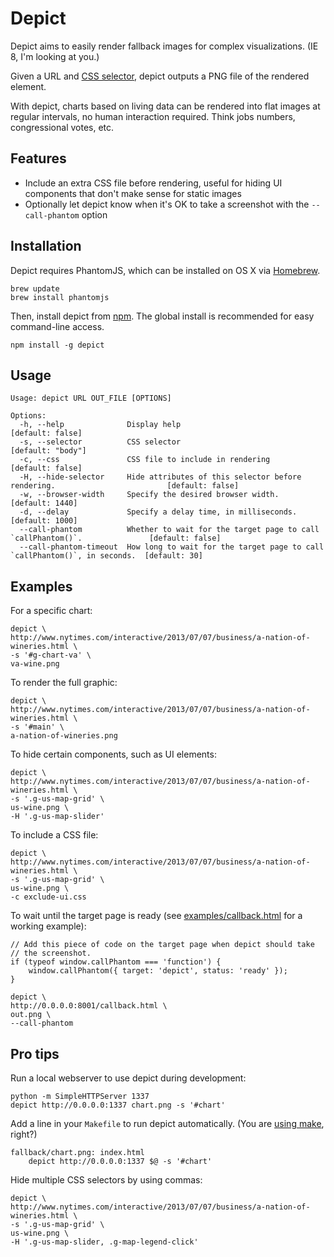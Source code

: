 # Depict

Depict aims to easily render fallback images for complex visualizations. (IE 8, I'm looking at you.)

Given a URL and [CSS selector](http://www.w3.org/TR/selectors/#selectors), depict outputs a PNG file of the rendered element.

With depict, charts based on living data can be rendered into flat images at regular intervals, no human interaction required. Think jobs numbers, congressional votes, etc.

## Features

- Include an extra CSS file before rendering, useful for hiding UI components that don't make sense for static images
- Optionally let depict know when it's OK to take a screenshot with the
  `--call-phantom` option

## Installation

Depict requires PhantomJS, which can be installed on OS X via
[Homebrew](http://brew.sh/).

    brew update
    brew install phantomjs

Then, install depict from [npm](https://npmjs.org/package/depict). The global install is recommended for easy command-line access.

    npm install -g depict

## Usage

    Usage: depict URL OUT_FILE [OPTIONS]

    Options:
      -h, --help              Display help                                                               [default: false]
      -s, --selector          CSS selector                                                               [default: "body"]
      -c, --css               CSS file to include in rendering                                           [default: false]
      -H, --hide-selector     Hide attributes of this selector before rendering.                         [default: false]
      -w, --browser-width     Specify the desired browser width.                                         [default: 1440]
      -d, --delay             Specify a delay time, in milliseconds.                                     [default: 1000]
      --call-phantom          Whether to wait for the target page to call `callPhantom()`.               [default: false]
      --call-phantom-timeout  How long to wait for the target page to call `callPhantom()`, in seconds.  [default: 30]

## Examples

For a specific chart:

    depict \
    http://www.nytimes.com/interactive/2013/07/07/business/a-nation-of-wineries.html \
    -s '#g-chart-va' \
    va-wine.png

To render the full graphic:

    depict \
    http://www.nytimes.com/interactive/2013/07/07/business/a-nation-of-wineries.html \
    -s '#main' \
    a-nation-of-wineries.png

To hide certain components, such as UI elements:

    depict \
    http://www.nytimes.com/interactive/2013/07/07/business/a-nation-of-wineries.html \
    -s '.g-us-map-grid' \
    us-wine.png \
    -H '.g-us-map-slider'

To include a CSS file:

    depict \
    http://www.nytimes.com/interactive/2013/07/07/business/a-nation-of-wineries.html \
    -s '.g-us-map-grid' \
    us-wine.png \
    -c exclude-ui.css

To wait until the target page is ready (see
[examples/callback.html](examples/callback.html) for a working example):

    // Add this piece of code on the target page when depict should take
    // the screenshot.
    if (typeof window.callPhantom === 'function') {
        window.callPhantom({ target: 'depict', status: 'ready' });
    }

    depict \
    http://0.0.0.0:8001/callback.html \
    out.png \
    --call-phantom

## Pro tips

Run a local webserver to use depict during development:

    python -m SimpleHTTPServer 1337
    depict http://0.0.0.0:1337 chart.png -s '#chart'

Add a line in your `Makefile` to run depict automatically. (You are [using make](http://bost.ocks.org/mike/make/), right?)

    fallback/chart.png: index.html
        depict http://0.0.0.0:1337 $@ -s '#chart'

Hide multiple CSS selectors by using commas:

    depict \
    http://www.nytimes.com/interactive/2013/07/07/business/a-nation-of-wineries.html \
    -s '.g-us-map-grid' \
    us-wine.png \
    -H '.g-us-map-slider, .g-map-legend-click'

